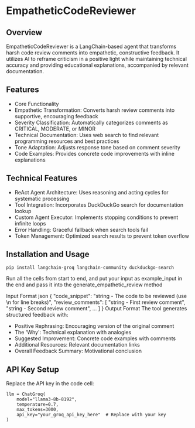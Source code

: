 # EmpatheticCodeReviewer

## Overview
EmpatheticCodeReviewer is a LangChain-based agent that transforms harsh code review comments into empathetic, constructive feedback. It utilizes AI to reframe criticism in a positive light while maintaining technical accuracy and providing educational explanations, accompanied by relevant documentation.

## Features
- Core Functionality
- Empathetic Transformation: Converts harsh review comments into supportive, encouraging feedback
- Severity Classification: Automatically categorizes comments as CRITICAL, MODERATE, or MINOR
- Technical Documentation: Uses web search to find relevant programming resources and best practices
- Tone Adaptation: Adjusts response tone based on comment severity
- Code Examples: Provides concrete code improvements with inline explanations

## Technical Features
- ReAct Agent Architecture: Uses reasoning and acting cycles for systematic processing
- Tool Integration: Incorporates DuckDuckGo search for documentation lookup
- Custom Agent Executor: Implements stopping conditions to prevent infinite loops
- Error Handling: Graceful fallback when search tools fail
- Token Management: Optimized search results to prevent token overflow

## Installation and Usage
```
pip install langchain-groq langchain-community duckduckgo-search
```
Run all the cells from start to end, and put your input as example_input in the end and pass it into the generate_empathetic_review method 

Input Format
json
{
    "code_snippet": "string - The code to be reviewed (use \\n for line breaks)",
    "review_comments": [
        "string - First review comment",
        "string - Second review comment",
        ...
    ]
}
Output Format
The tool generates structured feedback with:
- Positive Rephrasing: Encouraging version of the original comment
- The 'Why': Technical explanation with analogies
- Suggested Improvement: Concrete code examples with comments
- Additional Resources: Relevant documentation links
- Overall Feedback Summary: Motivational conclusion

## API Key Setup
Replace the API key in the code cell:

```
llm = ChatGroq(
    model="llama3-8b-8192",
    temperature=0.7,
    max_tokens=3000,
    api_key="your_groq_api_key_here"  # Replace with your key
)
```
